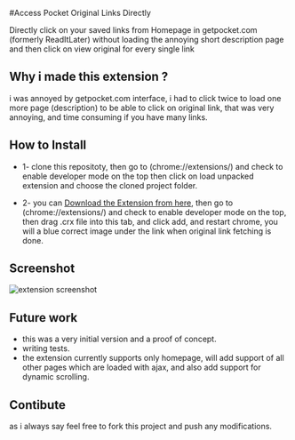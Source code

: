 #Access Pocket Original Links Directly

 Directly click on your saved links from Homepage in getpocket.com (formerly ReadItLater) without loading the annoying short description page and then click on view original for every single link


## Why i made this extension ?
i was annoyed by getpocket.com interface, i had to click twice to load one more page (description)   to be able to click on original link, that was very annoying, and time consuming if you have many links.

## How to Install


* 1- clone this repositoty, then go to (chrome://extensions/) and check to enable developer mode on the top then click on load unpacked extension and choose the cloned project folder.

* 2- you can [Download the Extension from here](https://dl.dropboxusercontent.com/u/1114321/pocket-direct-link-chrome-extension.crx), then go to (chrome://extensions/) and check to enable developer mode on the top, then drag .crx file into this tab, and click add, and restart chrome, you will a blue correct image under the link when original link fetching is done.


## Screenshot
![extension screenshot](https://dl.dropboxusercontent.com/u/1114321/screenshot1.png)

## Future work
* this was a very initial version and a proof of concept.
* writing tests.
* the extension currently supports only homepage, will add support of all other pages which are loaded with ajax, and also add support for dynamic scrolling.

## Contibute
as i always say feel free to fork this project and push any modifications.